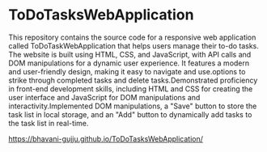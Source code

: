 # ToDoTasksWebApplication
This repository contains the source code for a responsive web application called ToDoTaskWebApplication that helps users manage their to-do tasks. The website is built using HTML, CSS, and JavaScript, with API calls and DOM manipulations for a dynamic user experience. It features a modern and user-friendly design, making it easy to navigate and use.options to strike through completed tasks and delete tasks.Demonstrated proficiency in front-end development skills, including HTML and CSS for creating the user interface and JavaScript for DOM manipulations and interactivity.Implemented DOM manipulations, a "Save" button to store the task list in local storage, and an "Add" button to dynamically add tasks to the task list in real-time.

https://bhavani-gujju.github.io/ToDoTasksWebApplication/
